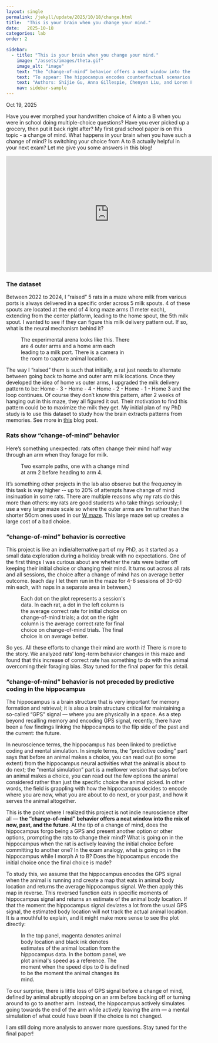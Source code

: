 ```yaml
---
layout: single
permalink: /jekyll/update/2025/10/18/change.html
title:  "This is your brain when you change your mind."
date:   2025-10-18
categories: lab
order: 2

sidebar:
  - title: "This is your brain when you change your mind."
    image: "/assets/images/theta.gif"
    image_alt: "image"
    text: "the “change-of-mind” behavior offers a neat window into the mix of now, past, and the future."
    text: "To appear: The hippocampus encodes counterfactual scenarios during change-of-mind behavior, Society for Neuroscience 2025."
    text: "Authors: Shijie Gu, Anna Gillespie, Chenyan Liu, and Loren Frank."
    nav: sidebar-sample
---
```

Oct 19, 2025

Have you ever morphed your handwritten choice of A into a B when you were in school doing multiple-choice questions? Have you ever picked up a grocery, then put it back right after? My first grad school paper is on this topic - a change of mind. What happens in your brain when you have such a change of mind? Is switching your choice from A to B actually helpful in your next exam? Let me give you some answers in this blog!

<iframe width="560" height="315" src="https://www.youtube.com/embed/FB9uzgxNyck?si=vOScsTjpSF6BdzWW" title="YouTube video player" frameborder="0" allow="accelerometer; autoplay; clipboard-write; encrypted-media; gyroscope; picture-in-picture; web-share" referrerpolicy="strict-origin-when-cross-origin" allowfullscreen></iframe>

### The dataset
Between 2022 to 2024, I “raised” 5 rats in a maze where milk from various ports is always delivered in a specific order across 5 milk spouts. 4 of these spouts are located at the end of 4 long maze arms (1 meter each), extending from the center platform, leading to the home spout, the 5th milk spout. I wanted to see if they can figure this milk delivery pattern out. If so, what is the neural mechanism behind it? 


<figure style="width: 300px" class="align-left">
  <img src="{{ site.url }}{{ site.baseurl }}/assets/images/change_maze.jpeg" alt="">
  <figcaption> The experimental arena looks like this. There are 4 outer arms and a home arm each leading to a milk port. There is a camera in the room to capture animal location.</figcaption>
</figure> 

The way I “raised” them is such that initially, a rat just needs to alternate between going back to home and outer arm milk locations. Once they developed the idea of home vs outer arms, I upgraded the milk delivery pattern to be: Home - 3 - Home - 4 - Home - 2 - Home - 1 - Home 3 and the loop continues. Of course they don’t know this pattern, after 2 weeks of hanging out in this maze, they all figured it out. Their motivation to find this pattern could be to maximize the milk they get. My initial plan of my PhD study is to use this dataset to study how the brain extracts patterns from memories. See more in [this](https://shijiegu.github.io/jekyll/update/2025/10/25/ripple.html) blog post.


### Rats show “change-of-mind” behavior
Here’s something unexpected: rats often change their mind half way through an arm when they forage for milk. 

<figure style="width: 300px" class="align-middle">
  <img src="{{ site.url }}{{ site.baseurl }}/assets/images/change_path.jpg" alt="">
  <figcaption> Two example paths, one with a change mind at arm 2 before heading to arm 4. </figcaption>
</figure> 

It’s something other projects in the lab also observe but the frequency in this task is way higher -- up to 20% of attempts have change of mind insinuation in some rats. There are multiple reasons why my rats do this more than others: my rats are good students who take things seriously; I use a very large maze scale so where the outer arms are 1m rather than the shorter 50cm ones used in our [W maze](https://rnel.rice.edu/pubs/Jadhav%20et%20al_2012_Awake%20Hippocampal%20Sharp-Wave%20Ripples%20Support%20Spatial%20Memory.pdf). This large maze set up creates a large cost of a bad choice.

### “change-of-mind” behavior is corrective
This project is like an indie/alternative part of my PhD, as it started as a small data exploration during a holiday break with no expectations. One of the first things I was curious about are whether the rats were better off keeping their initial choice or changing their mind. It turns out across all rats and all sessions, the choice after a change of mind has on average better outcome. (each day I let them run in the maze for 4-6 sessions of 30-60 min each, with naps in a separate area in between.)
<figure style="width: 300px" class="align-middle">
  <img src="{{ site.url }}{{ site.baseurl }}/assets/images/change_corrective.jpg" alt="">
  <figcaption> Each dot on the plot represents a session's data. In each rat, a dot in the left column is the average correct rate for initial choice on change-of-mind trials; a dot on the right column is the average correct rate for final choice on change-of-mind trials. The final choice is on average better. </figcaption>
</figure> 

So yes. All these efforts to change their mind are worth it! There is more to the story. We analyzed rats’ long-term behavior changes in this maze and found that this increase of correct rate has something to do with the animal overcoming their foraging bias. Stay tuned for the final paper for this detail.


### “change-of-mind” behavior is not preceded by predictive coding in the hippocampus
The hippocampus is a brain structure that is very important for memory formation and retrieval; it is also a brain structure critical for maintaining a so-called “GPS” signal — where you are physically in a space. As a step beyond recalling memory and encoding GPS signal, recently, there have been a few findings linking the hippocampus to the flip side of the past and the current: the future. 

In neuroscience terms, the hippocampus has been linked to predictive coding and mental simulation. In simple terms, the “predictive coding” part says that before an animal makes a choice, you can read out (to some extent) from the hippocampus neural activities what the animal is about to do next; the “mental simulation” part is a mellower version that says before an animal makes a choice, you can read out the few options the animal considered rather than just the specific choice the animal picked. In other words, the field is grappling with how the hippocampus decides to encode where you are now, what you are about to do next, or your past, and how it serves the animal altogether.

This is the point where I realized this project is not indie neuroscience after all — **the “change-of-mind” behavior offers a neat window into the mix of now, past, and the future**. At the tip of a change of mind, does the hippocampus forgo being a GPS and present another option or other options, prompting the rats to change their mind? What is going on in the hippocampus when the rat is actively leaving the initial choice before committing to another one? In the exam analogy, what is going on in the hippocampus while I morph A to B? Does the hippocampus encode the initial choice once the final choice is made? 

To study this, we assume that the hippocampus encodes the GPS signal when the animal is running and create a map that eats in animal body location and returns the average hippocampus signal. We then apply this map in reverse. This reversed function eats in specific moments of hippocampus signal and returns an estimate of the animal body location. If that the moment the hippocampus signal deviates a lot from the usual GPS signal, the estimated body location will not track the actual animal location. It is a mouthful to explain, and it might make more sense to see the plot directly:

<figure style="width: 300px" class="align-middle">
  <img src="{{ site.url }}{{ site.baseurl }}/assets/images/change_thetadecode_lewis.jpg" alt="">
  <figcaption> In the top panel, magenta denotes animal body location and black ink denotes estimates of the animal location from the hippocampus data. In the bottom panel, we plot animal's speed as a reference. The moment when the speed dips to 0 is defined to be the moment the animal changes its mind. </figcaption>
</figure>

To our surprise, there is little loss of GPS signal before a change of mind, defined by animal abruptly stopping on an arm before backing off or turning around to go to another arm. Instead, the hippocampus actively simulates going towards the end of the arm while actively leaving the arm — a mental simulation of what could have been if the choice is not changed. 

I am still doing more analysis to answer more questions. Stay tuned for the final paper!

